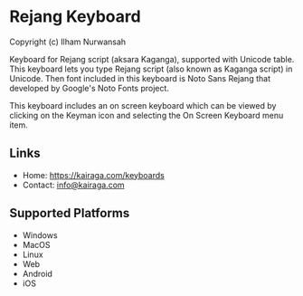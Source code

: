 Rejang Keyboard 
=====================
Copyright (c) Ilham Nurwansah

Keyboard for Rejang script (aksara Kaganga), supported with Unicode table. This keyboard lets you type Rejang script (also known as Kaganga script) in Unicode. Then font included in this keyboard is Noto Sans Rejang that developed by Google's Noto Fonts project. 

This keyboard includes an on screen keyboard which can be viewed by clicking on the Keyman icon and selecting the On Screen Keyboard menu item.

Links
-----
* Home: https://kairaga.com/keyboards
* Contact: info@kairaga.com

Supported Platforms
-------------------
 * Windows
 * MacOS
 * Linux
 * Web
 * Android
 * iOS
